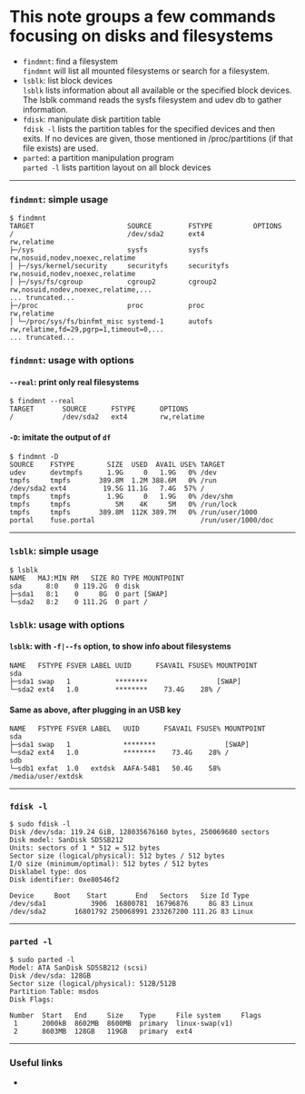 # This note groups a few commands focusing on disks and filesystems
- `findmnt`: find a filesystem</br>
   `findmnt` will list all mounted filesystems or search for a filesystem.
- `lsblk`: list block devices</br>
   `lsblk` lists information about all available or the specified block devices. The lsblk command reads the sysfs filesystem and udev db to gather information.
- `fdisk`: manipulate disk partition table<br/>
   `fdisk -l` lists the partition tables for the specified devices and then exits. If no devices are given, those mentioned in /proc/partitions (if that file exists) are used.
- `parted`: a partition manipulation program<br/>
   `parted -l` lists partition layout on all block devices

----

<a href="#findmnt"></a>

### `findmnt`: simple usage
```
$ findmnt 
TARGET                       SOURCE         FSTYPE          OPTIONS
/                            /dev/sda2      ext4            rw,relatime
├─/sys                       sysfs          sysfs           rw,nosuid,nodev,noexec,relatime
│ ├─/sys/kernel/security     securityfs     securityfs      rw,nosuid,nodev,noexec,relatime
│ ├─/sys/fs/cgroup           cgroup2        cgroup2         rw,nosuid,nodev,noexec,relatime,...
... truncated...
├─/proc                      proc           proc            rw,relatime
│ └─/proc/sys/fs/binfmt_misc systemd-1      autofs          rw,relatime,fd=29,pgrp=1,timeout=0,...
... truncated...
```

### `findmnt`: usage with options
#### `--real`: print only real filesystems
```
$ findmnt --real
TARGET       SOURCE      FSTYPE      OPTIONS
/            /dev/sda2   ext4        rw,relatime
```

#### `-D`: imitate the output of `df`
```
$ findmnt -D
SOURCE    FSTYPE        SIZE  USED  AVAIL USE% TARGET
udev      devtmpfs      1.9G     0   1.9G   0% /dev
tmpfs     tmpfs       389.8M  1.2M 388.6M   0% /run
/dev/sda2 ext4         19.5G 11.1G   7.4G  57% /
tmpfs     tmpfs         1.9G     0   1.9G   0% /dev/shm
tmpfs     tmpfs           5M    4K     5M   0% /run/lock
tmpfs     tmpfs       389.8M  112K 389.7M   0% /run/user/1000
portal    fuse.portal                          /run/user/1000/doc
```

----

<a href="#lsblk"></a>

### `lsblk`: simple usage
```
$ lsblk
NAME   MAJ:MIN RM   SIZE RO TYPE MOUNTPOINT
sda      8:0    0 119.2G  0 disk
├─sda1   8:1    0     8G  0 part [SWAP]
└─sda2   8:2    0 111.2G  0 part /
```

### `lsblk`: usage with options
#### `lsblk`: with `-f|--fs` option, to show info about filesystems
```
NAME   FSTYPE FSVER LABEL UUID      FSAVAIL FSUSE% MOUNTPOINT
sda
├─sda1 swap   1           ********                 [SWAP]
└─sda2 ext4   1.0         ********    73.4G    28% /
```

#### Same as above, after plugging in an USB key
```
NAME   FSTYPE FSVER LABEL   UUID      FSAVAIL FSUSE% MOUNTPOINT
sda
├─sda1 swap   1             ********                 [SWAP]
└─sda2 ext4   1.0           ********    73.4G    28% /
sdb
└─sdb1 exfat  1.0   extdsk  AAFA-54B1   50.4G    58% /media/user/extdsk
```

----

<a href="#fdisk"></a>

### `fdisk -l`
```
$ sudo fdisk -l
Disk /dev/sda: 119.24 GiB, 128035676160 bytes, 250069680 sectors
Disk model: SanDisk SD5SB212
Units: sectors of 1 * 512 = 512 bytes
Sector size (logical/physical): 512 bytes / 512 bytes
I/O size (minimum/optimal): 512 bytes / 512 bytes
Disklabel type: dos
Disk identifier: 0xe80546f2

Device     Boot    Start       End   Sectors   Size Id Type
/dev/sda1           3906  16800781  16796876     8G 83 Linux
/dev/sda2       16801792 250068991 233267200 111.2G 83 Linux
```

----

<a href="#parted"></a>

### `parted -l`
```
$ sudo parted -l
Model: ATA SanDisk SD5SB212 (scsi)
Disk /dev/sda: 128GB
Sector size (logical/physical): 512B/512B
Partition Table: msdos
Disk Flags:

Number  Start   End     Size    Type     File system     Flags
 1      2000kB  8602MB  8600MB  primary  linux-swap(v1)
 2      8603MB  128GB   119GB   primary  ext4
```

----

### Useful links
- []()


